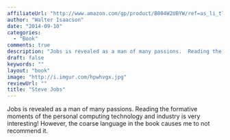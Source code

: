 ```yaml
---
affiliateUrl: "http://www.amazon.com/gp/product/B004W2UBYW/ref=as_li_tl?ie=UTF8&camp=1789&creative=390957&creativeASIN=B004W2UBYW&linkCode=as2&tag=jaktre-20&linkId=KPZUBQVLGURNA3RW"
author: "Walter Isaacson"
date: "2014-09-10"
categories:
  - "Book"
comments: true
description: "Jobs is revealed as a man of many passions.  Reading the formative moments of the personal computing technology and industry is very interesting!  How"
draft: false
keywords: ""
layout: "book"
image: "http://i.imgur.com/hpwhvgx.jpg"
reviewUrl: ""
title: "Steve Jobs"
---
```


Jobs is revealed as a man of many passions.  Reading the formative moments of the personal computing technology and industry is very interesting!  However, the coarse language in the book causes me to not recommend it.
